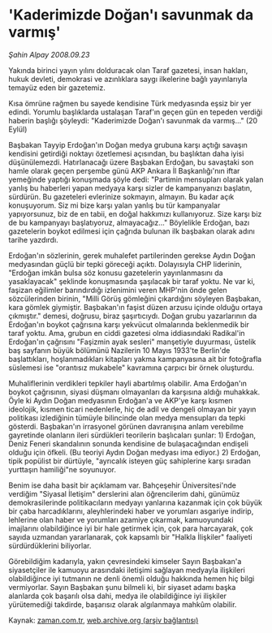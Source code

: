 # 'Kaderimizde Doğan'ı savunmak da varmış'

*Şahin Alpay 2008.09.23*

<tr><td class="metin" colspan="2" style="padding-top: 20px; padding-left: 5px; padding-right: 10px;">Yakında birinci yayın yılını dolduracak olan Taraf gazetesi, insan hakları, hukuk devleti, demokrasi ve azınlıklara saygı ilkelerine bağlı yayınlarıyla temayüz eden bir gazetemiz.</td></tr><tr><td class="metin" colspan="2" style="padding-top: 20px; padding-left: 5px; padding-right: 10px;"><p>Kısa ömrüne rağmen bu sayede kendisine Türk medyasında eşsiz bir yer edindi. Yorumlu başlıklarda ustalaşan Taraf'ın geçen gün en tepeden verdiği haberin başlığı şöyleydi: "Kaderimizde Doğan'ı savunmak da varmış..." (20 Eylül)
<p>Başbakan Tayyip Erdoğan'ın Doğan medya grubuna karşı açtığı savaşın kendisini getirdiği noktayı özetlemesi açısından, bu başlıktan daha iyisi düşünülemezdi. Hatırlanacağı üzere Başbakan Erdoğan, bu savaştaki son hamle olarak geçen perşembe günü AKP Ankara İl Başkanlığı'nın iftar yemeğinde yaptığı konuşmada şöyle dedi: "Partimin mensupları olarak yalan yanlış bu haberleri yapan medyaya karşı sizler de kampanyanızı başlatın, sürdürün. Bu gazeteleri evlerinize sokmayın, almayın. Bu kadar açık konuşuyorum. Siz mi bize karşı yalan yanlış bu tür kampanyalar yapıyorsunuz, biz de en tabii, en doğal hakkımızı kullanıyoruz. Size karşı biz de bu kampanyayı başlatıyoruz, almayacağız..." Böylelikle Erdoğan, bazı gazetelerin boykot edilmesi için çağrıda bulunan ilk başbakan olarak adını tarihe yazdırdı. 
<p>Erdoğan'ın sözlerinin, gerek muhalefet partilerinden gerekse Aydın Doğan medyasından güçlü bir tepki göreceği açıktı. Dolayısıyla CHP liderinin, "Erdoğan imkân bulsa söz konusu gazetelerin yayınlanmasını da yasaklayacak" şeklinde konuşmasında şaşılacak bir taraf yoktu. Ne var ki, faşizan eğilimler barındırdığı izlenimini veren MHP'nin önde gelen sözcülerinden birinin, "Milli Görüş gömleğini çıkardığını söyleyen Başbakan, kara gömlek giymiştir. Başbakan'ın faşist düzen arzusu içinde olduğu ortaya çıkmıştır." demesi, doğrusu, biraz şaşırtıcıydı. Doğan grubu yazarlarının da Erdoğan'ın boykot çağrısına karşı yekvücut olmalarında beklenmedik bir taraf yoktu. Ama, grubun en ciddi gazetesi olma iddiasındaki Radikal'in Erdoğan'ın çağrısını "Faşizmin ayak sesleri" manşetiyle duyurması, üstelik baş sayfanın büyük bölümünü Nazilerin 10 Mayıs 1933'te Berlin'de başlattıkları, hoşlanmadıkları kitapları yakma kampanyasına ait bir fotoğrafla süslemesi ise "orantısız mukabele" kavramına çarpıcı bir örnek oluşturdu.
<p>Muhaliflerinin verdikleri tepkiler hayli abartılmış olabilir. Ama Erdoğan'ın boykot çağrısının, siyasi düşmanı olmayanları da karşısına aldığı muhakkak. Öyle ki Aydın Doğan medyasının Erdoğan'a ve AKP'ye karşı kısmen ideolojik, kısmen ticari nedenlerle, hiç de adil ve dengeli olmayan bir yayın politikası izlediğinin tümüyle bilincinde olan medya mensupları da tepki gösterdi. Başbakan'ın irrasyonel görünen davranışına anlam verebilme gayretinde olanların ileri sürdükleri teorilerin başlıcaları şunlar: 1) Erdoğan, Deniz Feneri skandalının sonunda kendisine de bulaşacağından endişeli olduğu için öfkeli. (Bu teoriyi Aydın Doğan medyası ima ediyor.) 2) Erdoğan, tipik popülist bir dürtüyle, "ayrıcalık isteyen güç sahiplerine karşı sıradan yurttaşın hamiliği"ne soyunuyor. 
<p>Benim ise daha basit bir açıklamam var. Bahçeşehir Üniversitesi'nde verdiğim "Siyasal İletişim" derslerini alan öğrencilerim dahi, günümüz demokrasilerinde politikacıların medyayı yanlarına kazanmak için çok büyük bir çaba harcadıklarını, aleyhlerindeki haber ve yorumları asgariye indirip, lehlerine olan haber ve yorumları azamiye çıkarmak, kamuoyundaki imajlarını olabildiğince iyi bir hale getirmek için, çok para harcayarak, çok sayıda uzmandan yararlanarak, çok kapsamlı bir "Halkla İlişkiler" faaliyeti sürdürdüklerini biliyorlar. 
<p>Görebildiğim kadarıyla, yakın çevresindeki kimseler Sayın Başbakan'a siyasetçiler ile kamuoyu arasındaki iletişimi sağlayan medyayla ilişkileri olabildiğince iyi tutmanın ne denli önemli olduğu hakkında hemen hiç bilgi vermiyorlar. Sayın Başbakan şunu bilmeli ki, bir siyaset adamı başka alanlarda çok başarılı olsa dahi, medya ile olabildiğince iyi ilişkiler yürütemediği takdirde, başarısız olarak algılanmaya mahkûm olabilir.<br/></p></p></p></p></p></p></td></tr>

Kaynak: [zaman.com.tr](http://zaman.com.tr/yazar.do?yazino=741555), [web.archive.org (arşiv bağlantısı)](http://web.archive.org/web/20080925232638/http://www.zaman.com.tr:80/yazar.do?yazino=741555)
